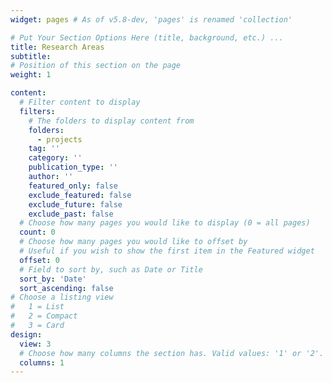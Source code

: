 ```yaml
---
widget: pages # As of v5.8-dev, 'pages' is renamed 'collection'

# Put Your Section Options Here (title, background, etc.) ...
title: Research Areas
subtitle: 
# Position of this section on the page
weight: 1

content:
  # Filter content to display
  filters:
    # The folders to display content from
    folders:
      - projects
    tag: ''
    category: ''
    publication_type: ''
    author: ''
    featured_only: false
    exclude_featured: false
    exclude_future: false
    exclude_past: false
  # Choose how many pages you would like to display (0 = all pages)
  count: 0
  # Choose how many pages you would like to offset by
  # Useful if you wish to show the first item in the Featured widget
  offset: 0
  # Field to sort by, such as Date or Title
  sort_by: 'Date'
  sort_ascending: false
# Choose a listing view
#   1 = List
#   2 = Compact
#   3 = Card
design:
  view: 3
  # Choose how many columns the section has. Valid values: '1' or '2'.
  columns: 1
---
```


